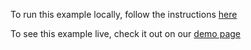 To run this example locally, follow the instructions [here](https://github.com/acidb/mobiscroll-demos-jquery?tab=readme-ov-file#mobiscroll-jquery-demos) 

To see this example live, check it out on our [demo page](https://demo.mobiscroll.com/jquery/scheduler/drag-drop-between-calendar-instances#)